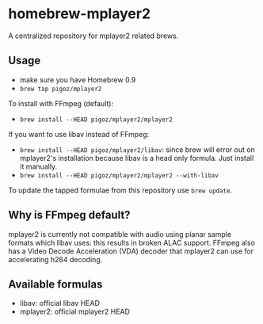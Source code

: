 homebrew-mplayer2
=================

A centralized repository for mplayer2 related brews.

Usage
-----

 *  make sure you have Homebrew 0.9
 *  `brew tap pigoz/mplayer2`

To install with FFmpeg (default):
 *  `brew install --HEAD pigoz/mplayer2/mplayer2`

If you want to use libav instead of FFmpeg:
 *  `brew install --HEAD pigoz/mplayer2/libav`: since brew will error out on
    mplayer2's installation because libav is a head only formula. Just
    install it manually.
 *  `brew install --HEAD pigoz/mplayer2/mplayer2 --with-libav`

To update the tapped formulae from this repository use `brew update`.

Why is FFmpeg default?
----------------------

mplayer2 is currently not compatible with audio using planar sample formats
which libav uses: this results in broken ALAC support. FFmpeg also has a Video
Decode Acceleration (VDA) decoder that mplayer2 can use for accelerating h264
decoding.

Available formulas
------------------

 *  libav: official libav HEAD
 *  mplayer2: official mplayer2 HEAD
